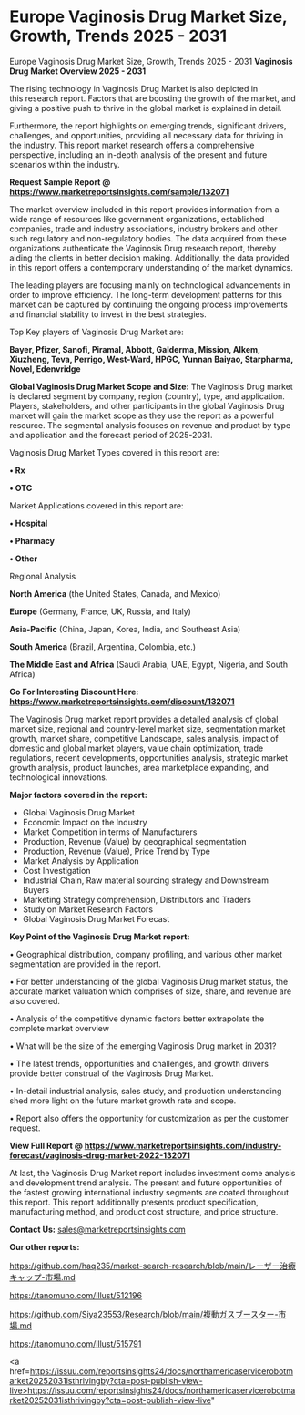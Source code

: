 # Europe Vaginosis Drug Market Size, Growth, Trends 2025 - 2031
Europe Vaginosis Drug Market Size, Growth, Trends 2025 - 2031
<Strong> Vaginosis Drug Market Overview 2025 - 2031</strong>

The rising technology in Vaginosis Drug Market is also depicted in this research report. Factors that are boosting the growth of the market, and giving a positive push to thrive in the global market is explained in detail.

Furthermore, the report highlights on emerging trends, significant drivers, challenges, and opportunities, providing all necessary data for thriving in the industry. This report market research offers a comprehensive perspective, including an in-depth analysis of the present and future scenarios within the industry.

<strong>Request Sample Report @ <a href=https://www.marketreportsinsights.com/sample/132071>https://www.marketreportsinsights.com/sample/132071</a></strong>

The market overview included in this report provides information from a wide range of resources like government organizations, established companies, trade and industry associations, industry brokers and other such regulatory and non-regulatory bodies. The data acquired from these organizations authenticate the Vaginosis Drug research report, thereby aiding the clients in better decision making. Additionally, the data provided in this report offers a contemporary understanding of the market dynamics.

The leading players are focusing mainly on technological advancements in order to improve efficiency. The long-term development patterns for this market can be captured by continuing the ongoing process improvements and financial stability to invest in the best strategies.

Top Key players of Vaginosis Drug Market are:

<strong>Bayer, Pfizer, Sanofi, Piramal, Abbott, Galderma, Mission, Alkem, Xiuzheng, Teva, Perrigo, West-Ward, HPGC, Yunnan Baiyao, Starpharma, Novel, Edenvridge</strong>

<strong><b>Global Vaginosis Drug Market Scope and Size:</b></strong>
The Vaginosis Drug market is declared segment by company, region (country), type, and application. Players, stakeholders, and other participants in the global Vaginosis Drug market will gain the market scope as they use the report as a powerful resource. The segmental analysis focuses on revenue and product by type and application and the forecast period of 2025-2031.

Vaginosis Drug Market Types covered in this report are:

<strong>• Rx

• OTC</strong>

Market Applications covered in this report are:

<strong>• Hospital

• Pharmacy

• Other</strong> 

Regional Analysis

<strong>North America</strong> (the United States, Canada, and Mexico)

<strong>Europe</strong> (Germany, France, UK, Russia, and Italy)

<strong>Asia-Pacific</strong> (China, Japan, Korea, India, and Southeast Asia)

<strong>South America</strong> (Brazil, Argentina, Colombia, etc.)

<strong>The Middle East and Africa</strong> (Saudi Arabia, UAE, Egypt, Nigeria, and South Africa)

<strong>Go For Interesting Discount Here: <a href=https://www.marketreportsinsights.com/discount/132071>https://www.marketreportsinsights.com/discount/132071</a></strong>

The Vaginosis Drug market report provides a detailed analysis of global market size, regional and country-level market size, segmentation market growth, market share, competitive Landscape, sales analysis, impact of domestic and global market players, value chain optimization, trade regulations, recent developments, opportunities analysis, strategic market growth analysis, product launches, area marketplace expanding, and technological innovations.

<strong><b>Major factors covered in the report:</b></strong>
<ul>
  <li>Global Vaginosis Drug Market </li>
  <li>Economic Impact on the Industry</li>
  <li>Market Competition in terms of Manufacturers</li>
  <li>Production, Revenue (Value) by geographical segmentation</li>
  <li>Production, Revenue (Value), Price Trend by Type</li>
  <li>Market Analysis by Application</li>
  <li>Cost Investigation</li>
  <li>Industrial Chain, Raw material sourcing strategy and Downstream Buyers</li>
  <li>Marketing Strategy comprehension, Distributors and Traders</li>
  <li>Study on Market Research Factors</li>
  <li>Global Vaginosis Drug Market Forecast</li>
</ul>

<strong><b>Key Point of the Vaginosis Drug Market report:</b></strong>

• Geographical distribution, company profiling, and various other market segmentation are provided in the report.

• For better understanding of the global Vaginosis Drug market status, the accurate market valuation which comprises of size, share, and revenue are also covered.

• Analysis of the competitive dynamic factors better extrapolate the complete market overview

• What will be the size of the emerging Vaginosis Drug market in 2031?

• The latest trends, opportunities and challenges, and growth drivers provide better construal of the Vaginosis Drug Market.

• In-detail industrial analysis, sales study, and production understanding shed more light on the future market growth rate and scope.

• Report also offers the opportunity for customization as per the customer request.

<strong><b>View Full Report @ <a href=https://www.marketreportsinsights.com/industry-forecast/vaginosis-drug-market-2022-132071>https://www.marketreportsinsights.com/industry-forecast/vaginosis-drug-market-2022-132071</a></b></strong>


At last, the Vaginosis Drug Market report includes investment come analysis and development trend analysis. The present and future opportunities of the fastest growing international industry segments are coated throughout this report. This report additionally presents product specification, manufacturing method, and product cost structure, and price structure.

<strong>Contact Us:</strong>
sales@marketreportsinsights.com

<strong>Our other reports:</strong>

<a href=https://github.com/haq235/market-search-research/blob/main/レーザー治療キャップ-市場.md>https://github.com/haq235/market-search-research/blob/main/レーザー治療キャップ-市場.md</a>

<a href=https://tanomuno.com/illust/512196>https://tanomuno.com/illust/512196</a>

<a href=https://github.com/Siya23553/Research/blob/main/複動ガスブースター-市場.md>https://github.com/Siya23553/Research/blob/main/複動ガスブースター-市場.md</a>

<a href=https://tanomuno.com/illust/515791>https://tanomuno.com/illust/515791</a>

<a href=https://issuu.com/reportsinsights24/docs/northamericaservicerobotmarket20252031isthrivingby?cta=post-publish-view-live>https://issuu.com/reportsinsights24/docs/northamericaservicerobotmarket20252031isthrivingby?cta=post-publish-view-live</a>"
